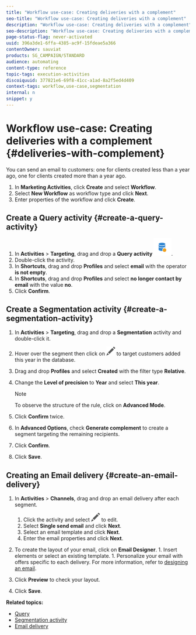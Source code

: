 ```yaml
---
title: "Workflow use-case: Creating deliveries with a complement"
seo-title: "Workflow use-case: Creating deliveries with a complement"
description: "Workflow use-case: Creating deliveries with a complement"
seo-description: "Workflow use-case: Creating deliveries with a complement"
page-status-flag: never-activated
uuid: 396a3de1-6ffa-4385-ac9f-15fdeae5a366
contentOwner: sauviat
products: SG_CAMPAIGN/STANDARD
audience: automating
content-type: reference
topic-tags: execution-activities
discoiquuid: 377821e6-69f8-41cc-a1ad-8a2f5ed4d409
context-tags: workflow,use-case,segmentation
internal: n
snippet: y
---
```


# Workflow use-case: Creating deliveries with a complement {#deliveries-with-complement}

You can send an email to customers: one for clients created less than a year ago, one for clients created more than a year ago.

1. In **Marketing Activities**, click **Create** and select **Workflow**.
1. Select **New Workflow** as workflow type and click **Next**.
1. Enter properties of the workflow and click **Create**.

## Create a Query activity {#create-a-query-activity}

1. In **Activities** > **Targeting**, drag and drop a **Query activity** ![](assets/query.png).
1. Double-click the activity.
1. In **Shortcuts**, drag and drop **Profiles** and select **email** with the operator **is not empty**.
1. In **Shortcuts**, drag and drop **Profiles** and select **no longer contact by email** with the value **no**.
1. Click **Confirm**.

## Create a Segmentation activity {#create-a-segmentation-activity}

1. In **Activities** > **Targeting**, drag and drop a **Segmentation** activity and double-click it.
1. Hover over the segment then click on ![](assets/edit_darkgrey-24px.png) to target customers added this year in the database. 
1. Drag and drop **Profiles** and select **Created** with the filter type **Relative**.
1. Change the **Level of precision** to **Year** and select **This year**.

	>[!NOTE]
	>
	>To observe the structure of the rule, click on **Advanced Mode**.

1. Click **Confirm** twice.
1. In **Advanced Options**, check **Generate complement** to create a segment targeting the remaining recipients.
1. Click **Confirm**.
1. Click **Save**.

## Creating an Email delivery {#create-an-email-delivery}

1. In **Activities** > **Channels**, drag and drop an email delivery after each segment.
	1. Click the activity and select ![](assets/edit_darkgrey-24px.png) to edit.
	1. Select **Single send email** and click **Next**.
	1. Select an email template and click **Next**.
	1. Enter the email properties and click **Next**.
  1. To create the layout of your email, click on **Email Designer**.
	1. Insert elements or select an existing template.
	1. Personalize your email with offers specific to each delivery.
	For more information, refer to [designing an email](../../designing/using/about-email-content-design.md#designing-an-email-content-from-scratch).

1. Click **Preview** to check your layout.
1. Click **Save**.

**Related topics:**

* [Query](../../automating/using/query.md)
* [Segmentation activity](../../automating/using/segmentation.md)
* [Email delivery](../../automating/using/email-delivery.md)
